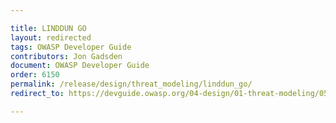 ```yaml
---

title: LINDDUN GO
layout: redirected
tags: OWASP Developer Guide
contributors: Jon Gadsden
document: OWASP Developer Guide
order: 6150
permalink: /release/design/threat_modeling/linddun_go/
redirect_to: https://devguide.owasp.org/04-design/01-threat-modeling/05-linddun-go/

---
```

